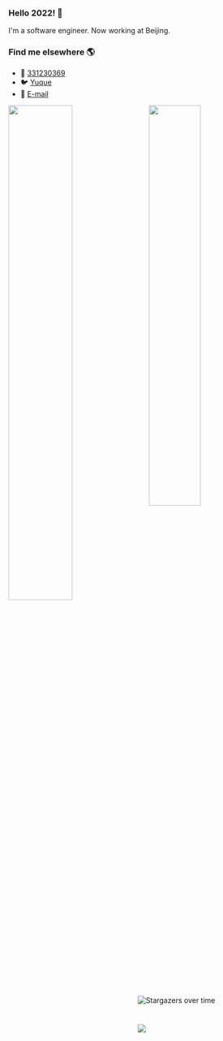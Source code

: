 ### Hello 2022! 👋

I'm a software engineer. Now working at Beijing.

### Find me elsewhere 🌎
- :penguin:   [331230369](https://jq.qq.com/?_wv=1027&k=4ADDSev) <br>
- :bird: [Yuque](https://yuque.com/zzliudengfeng)
- :email: [E-mail](liu_df@qq.com)


<a href="https://github.com/liudf0716">
<img align="left" width="50%" src="https://github-readme-stats.vercel.app/api?username=liudf0716&theme=cobalt&show_icons=true">
</a>

<a href="https://github.com/liudf0716/apfree_wifidog">
<img align="right" width="45%" src="https://github-readme-stats.vercel.app/api/pin/?username=liudf0716&repo=apfree_wifidog&theme=cobalt&show_icons=true">
</a>


![Stargazers over time](https://starchart.cc/liudf0716/apfree_wifidog.svg)

# 
<img align="left" src="https://visitor-badge.glitch.me/badge?page_id=visiky" />

